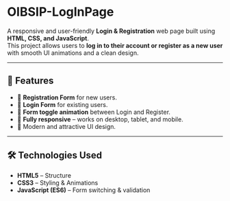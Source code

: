 # OIBSIP-LogInPage


A responsive and user-friendly **Login & Registration** web page built using **HTML, CSS, and JavaScript**.  
This project allows users to **log in to their account or register as a new user** with smooth UI animations and a clean design.

---

## 🚀 Features

- 📝 **Registration Form** for new users.
- 🔑 **Login Form** for existing users.
- 🔄 **Form toggle animation** between Login and Register.
- 📱 **Fully responsive** – works on desktop, tablet, and mobile.
- 🎨 Modern and attractive UI design.

---

## 🛠️ Technologies Used
- **HTML5** – Structure
- **CSS3** – Styling & Animations
- **JavaScript (ES6)** – Form switching & validation
